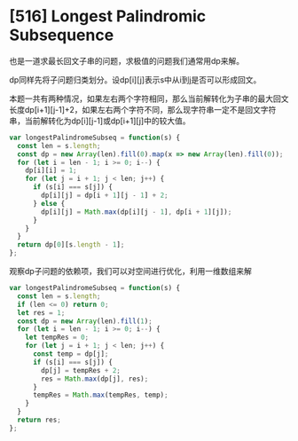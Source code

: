 # [516] Longest Palindromic Subsequence

也是一道求最长回文子串的问题，求极值的问题我们通常用dp来解。

dp同样先将子问题归类划分。设dp[i][j]表示s中从i到j是否可以形成回文。

本题一共有两种情况，如果左右两个字符相同，那么当前解转化为子串的最大回文长度dp[i+1][j-1]+2，如果左右两个字符不同，那么现字符串一定不是回文字符串，当前解转化为dp[i][j-1]或dp[i+1][j]中的较大值。

```js
var longestPalindromeSubseq = function(s) {
  const len = s.length;
  const dp = new Array(len).fill(0).map(x => new Array(len).fill(0));
  for (let i = len - 1; i >= 0; i--) {
    dp[i][i] = 1;
    for (let j = i + 1; j < len; j++) {
      if (s[i] === s[j]) {
        dp[i][j] = dp[i + 1][j - 1] + 2;
      } else {
        dp[i][j] = Math.max(dp[i][j - 1], dp[i + 1][j]);
      }
    }
  }
  return dp[0][s.length - 1];
};
```

观察dp子问题的依赖项，我们可以对空间进行优化，利用一维数组来解

```js
var longestPalindromeSubseq = function(s) {
  const len = s.length;
  if (len <= 0) return 0;
  let res = 1;
  const dp = new Array(len).fill(1);
  for (let i = len - 1; i >= 0; i--) {
    let tempRes = 0;
    for (let j = i + 1; j < len; j++) {
      const temp = dp[j];
      if (s[i] === s[j]) {
        dp[j] = tempRes + 2;
        res = Math.max(dp[j], res);
      }
      tempRes = Math.max(tempRes, temp);
    }
  }
  return res;
};
```
